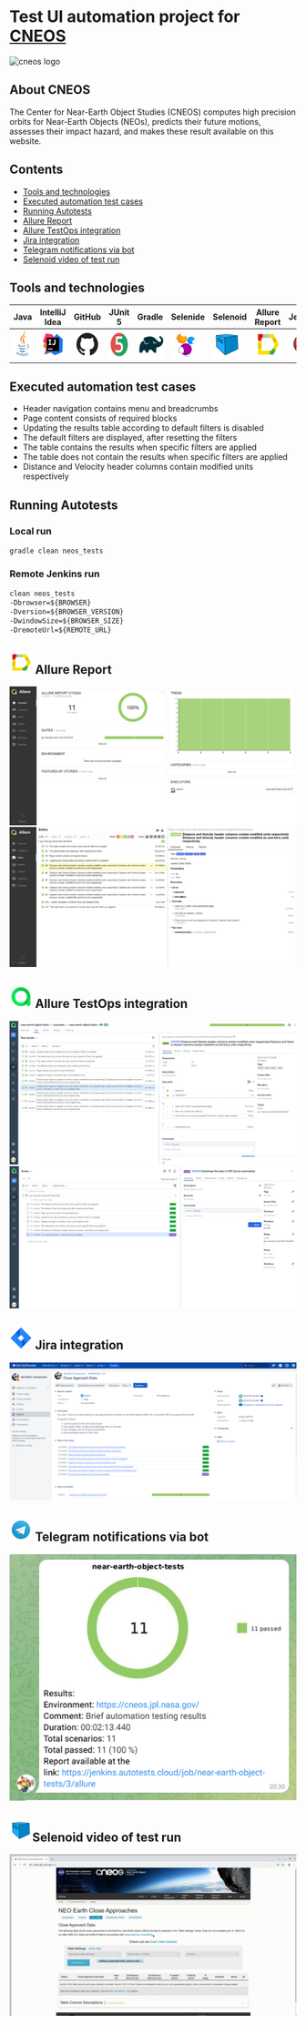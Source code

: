 # Test UI automation project for [CNEOS](https://cneos.jpl.nasa.gov/)
<img alt="cneos logo" src="https://cneos.jpl.nasa.gov/images/cneos_logo.png" />

## About CNEOS
The Center for Near-Earth Object Studies (CNEOS) computes high precision orbits for Near-Earth Objects (NEOs), predicts their future motions, assesses their impact hazard, and makes these result available on this website.

## Contents
- <a href="#technologies">Tools and technologies</a>
- <a href="#testcases">Executed automation test cases</a>
- <a href="#running">Running Autotests</a>
- <a href="#report">Allure Report</a>
- <a href="#testops">Allure TestOps integration</a>
- <a href="#jira">Jira integration</a>
- <a href="#telegram">Telegram notifications via bot</a>
- <a href="#video">Selenoid video of test run</a>

<a id="technologies"></a>
## Tools and technologies
 Java                                                                                                       | IntelliJ  <br>  Idea                                                                                               | GitHub                                                                                                     | JUnit 5                                                                                                           | Gradle                                                                                                     | Selenide                                                                                                         | Selenoid                                                                                                                  | Allure <br> Report                                                                                                         |  Jenkins                                                                                                        |   Jira                                                                                                              | Telegram                                                                                                            |Allure <br> TestOps                                                                                                          
|:----------------------------------------------------------------------------------------------------------|--------------------------------------------------------------------------------------------------------------------|------------------------------------------------------------------------------------------------------------|-------------------------------------------------------------------------------------------------------------------|------------------------------------------------------------------------------------------------------------|------------------------------------------------------------------------------------------------------------------|---------------------------------------------------------------------------------------------------------------------------|----------------------------------------------------------------------------------------------------------------------------|-----------------------------------------------------------------------------------------------------------------|---------------------------------------------------------------------------------------------------------------------|---------------------------------------------------------------------------------------------------------------------|----------------------------------------------------------------------------------------------------------------------------------:|
| <a href="https://www.java.com/"><img src="images/logo/Java.svg" width="50" height="50"  alt="Java"/></a>  | <a href="https://www.jetbrains.com/idea/"><img src="images/logo/Idea.svg" width="50" height="50"  alt="IDEA"/></a> | <a href="https://github.com/"><img src="images/logo/GitHub.svg" width="50" height="50"  alt="Github"/></a> | <a href="https://junit.org/junit5/"><img src="images/logo/Junit5.svg" width="50" height="50"  alt="JUnit 5"/></a> | <a href="https://gradle.org/"><img src="images/logo/Gradle.svg" width="50" height="50"  alt="Gradle"/></a> | <a href="https://selenide.org/"><img src="images/logo/Selenide.svg" width="50" height="50"  alt="Selenide"/></a> | <a href="https://aerokube.com/selenoid/"><img src="images/logo/Selenoid.svg" width="50" height="50"  alt="Selenoid"/></a> | <a href="https://github.com/allure-framework"><img src="images/logo/Allure.svg" width="50" height="50"  alt="Allure"/></a> |<a href="https://www.jenkins.io/"><img src="images/logo/Jenkins.svg" width="50" height="50"  alt="Jenkins"/></a> | <a href="https://www.atlassian.com/software/jira/"><img src="images/logo/Jira.svg" width="50" height="50" alt="Java" title="Java"/></a> | <a href="https://web.telegram.org/"><img src="images\logo\Telegram.svg" width="50" height="50" alt="Telegram"/></a> |<a href="https://qameta.io/"><img src="images\logo\Allure_TO.svg" width="50" height="50" alt="Allure_TO"/></a> |

<a id="testcases"></a>
## Executed automation test cases
- Header navigation contains menu and breadcrumbs
- Page content consists of required blocks
- Updating the results table according to default filters is disabled
- The default filters are displayed, after resetting the filters
- The table contains the results when specific filters are applied
- The table does not contain the results when specific filters are applied
- Distance and Velocity header columns contain modified units respectively

<a id="running"></a>
## Running Autotests

### Local run
```
gradle clean neos_tests
```

### Remote Jenkins run
```
clean neos_tests
-Dbrowser=${BROWSER}
-Dversion=${BROWSER_VERSION}
-DwindowSize=${BROWSER_SIZE}
-DremoteUrl=${REMOTE_URL}
```
<a id="report"></a>
## <img alt="Allure Reports" src="images/logo/Allure.svg" width="40" height="40"/> Allure Report
<img title="Allure Overview" src="images/attachment/allureOverview.png"> 
<img title="Allure Suites" src="images/attachment/allureSuites.png"> 

<a id="testops"></a>
## <img alt="Allure TestOps" src="images/logo/Allure_TO.svg" width="40" height="40"/> Allure TestOps integration
<img title="TestOps Results" src="images/attachment/testsOpsResults.png"> 
<img title="TestOps Suites" src="images/attachment/testOpsSuites.png"> 

<a id="jira"></a>
## <img alt="Jira" src="images/logo/Jira.svg" width="40" height="40"/> Jira integration
<img title="Jira integration" src="images/attachment/jira.png"> 

<a id="telegram"></a>
## <img alt="Telegram" src="images/logo/telegram.svg" width="40" height="40"/> Telegram notifications via bot 
<img title="Telegram notifications via bot" src="images/attachment/telegram.png">  

<a id="video"></a>
## <img alt="Selenoid" src="images/logo/Selenoid.svg" width="40" height="40"/>Selenoid video of test run
<img title="Selenoid video of test run" src="images/attachment/video.gif"> 